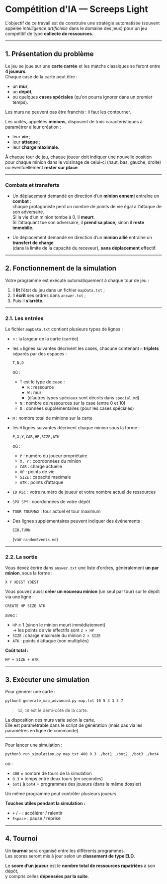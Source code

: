# Compétition d'IA — Screeps Light

L'objectif de ce travail est de construire une stratégie automatisée (souvent appelée *intelligence artificielle* dans le domaine des jeux) pour un jeu compétitif de type **collecte de ressources**.

---

## 1. Présentation du problème

Le jeu se joue sur une **carte carrée** et les matchs classiques se feront entre **4 joueurs**.  
Chaque case de la carte peut être :
- un **mur**,
- un **dépôt**,
- ou quelques **cases spéciales** (qu’on pourra ignorer dans un premier temps).

Les murs ne peuvent pas être franchis : il faut les contourner.

Les unités, appelées **minions**, disposent de trois caractéristiques à paramétrer à leur création :  
- leur **vie** ;  
- leur **attaque** ;  
- leur **charge maximale**.

À chaque tour de jeu, chaque joueur doit indiquer une nouvelle position pour chaque minion dans le voisinage de celui-ci (haut, bas, gauche, droite) ou éventuellement **rester sur place**.

---

### Combats et transferts

- Un déplacement demandé en direction d’un **minion ennemi** entraîne un **combat** :  
  chaque protagoniste perd un nombre de points de vie égal à l’attaque de son adversaire.  
  Si la vie d’un minion tombe à 0, il **meurt**.  
  Si l’attaquant tue son adversaire, il **prend sa place**, sinon il **reste immobile**.

- Un déplacement demandé en direction d’un **minion allié** entraîne un **transfert de charge**  
  (dans la limite de la capacité du receveur), **sans déplacement** effectif.

---

## 2. Fonctionnement de la simulation

Votre programme est exécuté automatiquement à chaque tour de jeu :  

1. Il **lit** l’état du jeu dans un fichier `mapData.txt` ;  
2. Il **écrit** ses ordres dans `answer.txt` ;  
3. Puis il **s’arrête**.

---

### 2.1. Les entrées

Le fichier `mapData.txt` contient plusieurs types de lignes :

- `n` : la largeur de la carte (carrée)  
- les `n` lignes suivantes décrivent les cases, chacune contenant `n` **triplets** séparés par des espaces :  
  ```
  T,N,D
  ```
  où :
  - `T` est le type de case :
    - `R` : ressource  
    - `W` : mur  
    - (d’autres types spéciaux sont décrits dans `special.md`)
  - `N` : nombre de ressources sur la case (entre 0 et 10)  
  - `D` : données supplémentaires (pour les cases spéciales)

- `M` : nombre total de minions sur la carte  
- les `M` lignes suivantes décrivent chaque minion sous la forme :
  ```
  P,X,Y,CAR,HP,SIZE,ATK
  ```
  où :
  - `P` : numéro du joueur propriétaire  
  - `X, Y` : coordonnées du minion  
  - `CAR` : charge actuelle  
  - `HP` : points de vie  
  - `SIZE` : capacité maximale  
  - `ATK` : points d’attaque  

- `ID RSC` : votre numéro de joueur et votre nombre actuel de ressources  
- `SPX SPY` : coordonnées de votre dépôt  
- `TOUR TOURMAX` : tour actuel et tour maximum  
- Des lignes supplémentaires peuvent indiquer des événements :
  ```
  EID,TURN
  ```
  (voir `randomEvents.md`)

---

### 2.2. La sortie

Vous devez écrire dans `answer.txt` une liste d’ordres, généralement **un par minion**, sous la forme :
```
X Y XDEST YDEST
```

Vous pouvez aussi **créer un nouveau minion** (un seul par tour) sur le dépôt via une ligne :
```
CREATE HP SIZE ATK
```

avec :
- `HP` ≥ 1 (sinon le minion meurt immédiatement)  
  → les points de vie effectifs sont `2 × HP`  
- `SIZE` : charge maximale du minion `2 × SIZE`  
- `ATK` : points d’attaque (non multipliés)

**Coût total :**
```
HP + SIZE + ATK
```

---

## 3. Exécuter une simulation

Pour générer une carte :

```bash
python3 generate_map_advanced.py map.txt 10 5 3 3 5 7
```
> Ici, `10` est le demi-côté de la carte.

La disposition des murs varie selon la carte.  
Elle est paramétrable dans le script de génération (mais pas via les paramètres en ligne de commande).

---

Pour lancer une simulation :

```bash
python3 run_simulation.py map.txt 400 0.3 ./bot1 ./bot2 ./bot3 ./bot4
```

où :
- `400` = nombre de tours de la simulation  
- `0.3` = temps entre deux tours (en secondes)  
- `bot1` à `bot4` = programmes des joueurs (dans le même dossier)  

Un même programme peut contrôler plusieurs joueurs.

**Touches utiles pendant la simulation :**
- `+` / `-` : accélérer / ralentir  
- `Espace` : pause / reprise  

---

## 4. Tournoi

Un **tournoi** sera organisé entre les différents programmes.  
Les scores seront mis à jour selon un **classement de type ELO**.

Le **score d’un joueur** est le **nombre total de ressources rapatriées** à son dépôt,  
y compris celles **dépensées par la suite**.